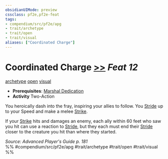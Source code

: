 ```yaml
---
obsidianUIMode: preview
cssclass: pf2e,pf2e-feat
tags:
- compendium/src/pf2e/apg
- trait/archetype
- trait/open
- trait/visual
aliases: ["Coordinated Charge"]
---
```

# Coordinated Charge  [>>](../../Rules/core-rulebook/chapter-9-playing-the-game.md#Actions "Two-Action") *Feat 12*  
[archetype](../../Rules/traits/archetype.md)  [open](../../Rules/traits/open.md)  [visual](../../Rules/traits/visual.md)  

- **Prerequisites**: [Marshal Dedication](marshal-dedication-apg.md)
- **Activity** Two-Action

You heroically dash into the fray, inspiring your allies to follow. You [Stride](../../Rules/actions/stride.md) up to your Speed and make a melee [Strike](../../Rules/actions/strike.md).

If your [Strike](../../Rules/actions/strike.md) hits and damages an enemy, each ally within 60 feet who saw you hit can use a reaction to [Stride](../../Rules/actions/stride.md), but they each must end their [Stride](../../Rules/actions/stride.md) closer to the creature you hit than where they started.

*Source: Advanced Player's Guide p. 181*  
%% #compendium/src/pf2e/apg #trait/archetype #trait/open #trait/visual %%